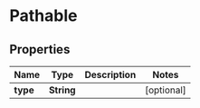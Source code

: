 

# Pathable

## Properties

Name | Type | Description | Notes
------------ | ------------- | ------------- | -------------
**type** | **String** |  |  [optional]




